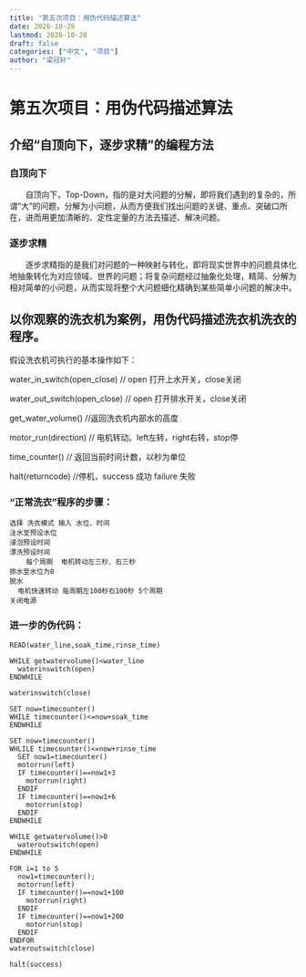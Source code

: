 ```yaml
---
title: "第五次项目：用伪代码描述算法"
date: 2020-10-28
lastmod: 2020-10-28
draft: false
categories: ["中文", "项目"]
author: "梁冠轩"
---
```


# 第五次项目：用伪代码描述算法

## 介绍“自顶向下，逐步求精”的编程方法

### 自顶向下

　　自顶向下，Top-Down，指的是对大问题的分解，即将我们遇到的复杂的，所谓“大”的问题，分解为小问题，从而方便我们找出问题的关键、重点、突破口所在，进而用更加清晰的、定性定量的方法去描述、解决问题。

### 逐步求精

　　逐步求精指的是我们对问题的一种映射与转化，即将现实世界中的问题具体化地抽象转化为对应领域、世界的问题；将复杂问题经过抽象化处理，精简、分解为相对简单的小问题，从而实现将整个大问题细化精确到某些简单小问题的解决中。

## 以你观察的洗衣机为案例，用伪代码描述洗衣机洗衣的程序。

假设洗衣机可执行的基本操作如下：

water_in_switch(open_close) // open 打开上水开关，close关闭

water_out_switch(open_close) // open 打开排水开关，close关闭

get_water_volume() //返回洗衣机内部水的高度

motor_run(direction) // 电机转动。left左转，right右转，stop停

time_counter() // 返回当前时间计数，以秒为单位

halt(returncode) //停机，success 成功 failure 失败

### “正常洗衣”程序的步骤：

```
选择 洗衣模式 输入 水位、时间
注水至预设水位
浸泡预设时间
漂洗预设时间
    每个周期  电机转动左三秒、右三秒
排水至水位为0
脱水
  电机快速转动 每周期左100秒右100秒 5个周期
关闭电源
```

### 进一步的伪代码：

```
READ(water_line,soak_time,rinse_time)

WHILE getwatervolume()<water_line
  waterinswitch(open)
ENDWHILE

waterinswitch(close)

SET now=timecounter()
WHILE timecounter()<=now+soak_time
ENDWHILE

SET now=timecounter()
WHLILE timecounter()<=now+rinse_time
  SET now1=timecounter()
  motorrun(left)
  IF timecounter()==now1+3
    motorrun(right)
  ENDIF
  IF timecounter()==now1+6
    motorrun(stop)
  ENDIF
ENDWHILE

WHILE getwatervolume()>0
  wateroutswitch(open)
ENDWHILE

FOR i=1 to 5
  now1=timecounter();
  motorrun(left)
  IF timecounter()==now1+100
    motorrun(right)
  ENDIF
  IF timecounter()==now1+200
    motorrun(stop)
  ENDIF
ENDFOR
wateroutswitch(close)

halt(success)
```